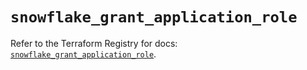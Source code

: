 # `snowflake_grant_application_role`

Refer to the Terraform Registry for docs: [`snowflake_grant_application_role`](https://registry.terraform.io/providers/snowflakedb/snowflake/2.4.0/docs/resources/grant_application_role).
